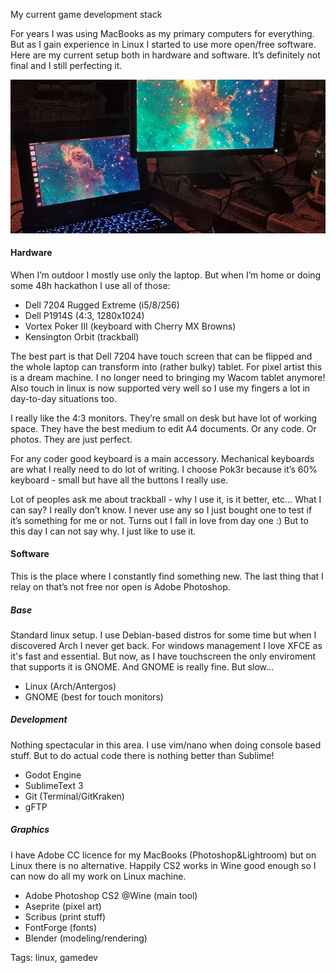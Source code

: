My current game development stack

For years I was using MacBooks as my primary computers for everything. But as I gain experience in Linux I started to use more open/free software. Here are my current setup both in hardware and software. It’s definitely not final and I still perfecting it.

![centeroftheworld](assets/centeroftheworld.jpg)

#### Hardware
When I’m outdoor I mostly use only the laptop. But when I’m home  or doing some 48h hackathon I use all of those:

- Dell 7204 Rugged Extreme (i5/8/256)
- Dell P1914S (4:3, 1280x1024)
- Vortex Poker III (keyboard with Cherry MX Browns)
- Kensington Orbit (trackball)

The best part is that Dell 7204 have touch screen that can be flipped and the whole laptop can transform into (rather bulky) tablet. For pixel artist this is a dream machine. I no longer need to bringing my Wacom tablet anymore! Also touch in linux is now supported very well so I use my fingers a lot in day-to-day situations too.

I really like the 4:3 monitors. They’re small on desk but have lot of working space. They have the best medium to edit A4 documents. Or any code. Or photos. They are just perfect.

For any coder good keyboard is a main accessory. Mechanical keyboards are what I really need to do lot of writing. I choose Pok3r because it’s 60% keyboard - small but have all the buttons I really use.

Lot of peoples ask me about trackball - why I use it, is it better, etc… What I can say? I really don’t know. I never use any so I just bought one to test if it’s something for me or not. Turns out I fall in love from day one :) But to this day I can not say why. I just like to use it.


#### Software
This is the place where I constantly find something new. The last thing that I relay on that’s not free nor open is Adobe Photoshop.

##### Base
Standard linux setup. I use Debian-based distros for some time but when I discovered Arch I never get back. For windows management I love XFCE as it's fast and essential. But now, as I have touchscreen the only enviroment that supports it is GNOME. And GNOME is really fine. But slow...

- Linux (Arch/Antergos)
- GNOME (best for touch monitors)

##### Development
Nothing spectacular in this area. I use vim/nano when doing console based stuff. But to do actual code there is nothing better than Sublime!

- Godot Engine
- SublimeText 3
- Git (Terminal/GitKraken)
- gFTP


##### Graphics
I have Adobe CC licence for my MacBooks (Photoshop&Lightroom) but on Linux there is no alternative. Happily CS2 works in Wine good enough so I can now do all my work on Linux machine.

- Adobe Photoshop CS2 @Wine (main tool)
- Aseprite (pixel art)
- Scribus (print stuff)
- FontForge (fonts)
- Blender (modeling/rendering)

Tags: linux, gamedev
